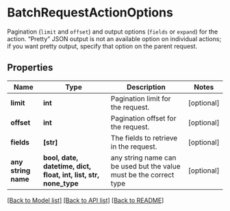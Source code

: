 # BatchRequestActionOptions

Pagination (`limit` and `offset`) and output options (`fields` or `expand`) for the action. “Pretty” JSON output is not an available option on individual actions; if you want pretty output, specify that option on the parent request.

## Properties
Name | Type | Description | Notes
------------ | ------------- | ------------- | -------------
**limit** | **int** | Pagination limit for the request. | [optional] 
**offset** | **int** | Pagination offset for the request. | [optional] 
**fields** | **[str]** | The fields to retrieve in the request. | [optional] 
**any string name** | **bool, date, datetime, dict, float, int, list, str, none_type** | any string name can be used but the value must be the correct type | [optional]

[[Back to Model list]](../README.md#documentation-for-models) [[Back to API list]](../README.md#documentation-for-api-endpoints) [[Back to README]](../README.md)


